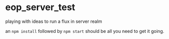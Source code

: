 # eop_server_test
playing with ideas to run a flux in server realm

an `npm install` followed by `npm start` should be all you need to get it going. 
